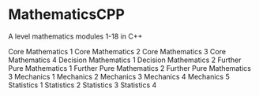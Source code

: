 # MathematicsCPP
A level mathematics modules 1-18 in C++

Core Mathematics 1
Core Mathematics 2
Core Mathematics 3
Core Mathematics 4
Decision Mathematics 1
Decision Mathematics 2
Further Pure Mathematics 1
Further Pure Mathematics 2
Further Pure Mathematics 3
Mechanics 1
Mechanics 2
Mechanics 3
Mechanics 4
Mechanics 5
Statistics 1
Statistics 2
Statistics 3
Statistics 4
